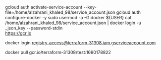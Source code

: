 gcloud auth activate-service-account --key-file=/home/alzahrani_khaled_98/service_account.json
gcloud auth configure-docker -y
sudo usermod -a -G docker ${USER}
cat /home/alzahrani_khaled_98/service_account.json | docker login -u _json_key --password-stdin \
https://gcr.io

docker login registry-access@terraform-31308.iam.gserviceaccount.com

docker pull gcr.io/terraform-31308/test:1680178822